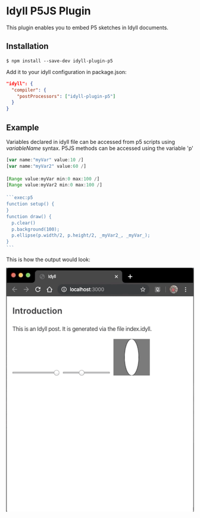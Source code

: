 # Idyll P5JS Plugin

This plugin enables you to embed P5 sketches in Idyll documents.

## Installation

```
$ npm install --save-dev idyll-plugin-p5
```

Add it to your idyll configuration in package.json:

```json
"idyll": {
  "compiler": {
    "postProcessors": ["idyll-plugin-p5"]
  }
}
```

## Example

Variables declared in idyll file can be accessed from p5 scripts using _variableName_ syntax. P5JS methods can be accessed using the variable 'p'

````javascript
[var name:"myVar" value:10 /]
[var name:"myVar2" value:60 /]

[Range value:myVar min:0 max:100 /]
[Range value:myVar2 min:0 max:100 /]

```exec:p5
function setup() {
}
function draw() {
  p.clear()
  p.background(100);  
  p.ellipse(p.width/2, p.height/2, _myVar2_, _myVar_);
}
```
````

This is how the output would look:

![P5JS demo](./docs/images/P5_demo.gif)
